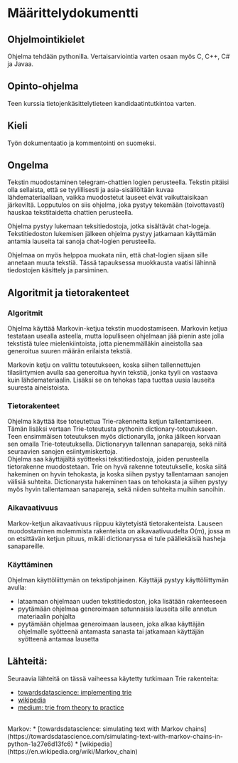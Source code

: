 # Määrittelydokumentti

## Ohjelmointikielet
Ohjelma tehdään pythonilla. Vertaisarviointia varten osaan myös C, C++, C# ja Javaa.

## Opinto-ohjelma
Teen kurssia tietojenkäsittelytieteen kandidaatintutkintoa varten.

## Kieli
Työn dokumentaatio ja kommentointi on suomeksi.

## Ongelma
Tekstin muodostaminen telegram-chattien logien perusteella. Tekstin pitäisi olla sellaista, että se tyylillisesti ja asia-sisällöltään kuvaa lähdemateriaaliaan, vaikka muodostetut lauseet eivät vaikuttaisikaan järkeviltä. Lopputulos on siis ohjelma, joka pystyy tekemään (toivottavasti) hauskaa tekstitaidetta chattien perusteella.

Ohjelma pystyy lukemaan teksitiedostoja, jotka sisältävät chat-logeja. Tekstitiedoston lukemisen jälkeen ohjelma pystyy jatkamaan käyttämän antamia lauseita tai sanoja chat-logien perusteella. 

Ohjelmaa on myös helppoa muokata niin, että chat-logien sijaan sille annetaan muuta tekstiä. Tässä tapauksessa muokkausta vaatisi lähinnä tiedostojen käsittely ja parsiminen.

## Algoritmit ja tietorakenteet
### Algoritmit
Ohjelma käyttää Markovin-ketjua tekstin muodostamiseen. Markovin ketjua testataan usealla asteella, mutta lopulliseen ohjelmaan jää pienin aste jolla tekstistä tulee mielenkiintoista, jotta pienemmälläkin aineistolla saa generoitua suuren määrän erilaista tekstiä.

Markovin ketju on valittu toteutukseen, koska siihen tallennettujen tilasiirtymien avulla saa generoitua hyvin tekstiä, jonka tyyli on vastaava kuin lähdemateriaalin. Lisäksi se on tehokas tapa tuottaa uusia lauseita suuresta aineistoista.

### Tietorakenteet
Ohjelma käyttää itse toteutettua Trie-rakennetta ketjun tallentamiseen. Tämän lisäksi vertaan Trie-toteutusta pythonin dictionary-toteutukseen. Teen ensimmäisen toteutuksen myös dictionarylla, jonka jälkeen korvaan sen omalla Trie-toteutuksella. Dictionaryyn tallennan sanapareja, sekä niitä seuraavien sanojen esiintymiskertoja. 
</br>
Ohjelma saa käyttäjältä syötteeksi tekstitiedostoja, joiden perusteella tietorakenne muodostetaan. Trie on hyvä rakenne toteutukselle, koska siitä hakeminen on hyvin tehokasta, ja koska siihen pystyy tallentamaan sanojen välisiä suhteita. Dictionarysta hakeminen taas on tehokasta ja siihen pystyy myös hyvin tallentamaan sanapareja, sekä niiden suhteita muihin sanoihin.

### Aikavaativuus
Markov-ketjun aikavaativuus riippuu käytetyistä tietorakenteista. Lauseen muodostaminen molemmista rakenteista on aikavaativuudelta O(m), jossa m on etsittävän ketjun pituus, mikäli dictionaryssa ei tule päällekäisiä hasheja sanapareille.

### Käyttäminen
Ohjelman käyttöliittymän on tekstipohjainen. Käyttäjä pystyy käyttöliittymän avulla:
* lataamaan ohjelmaan uuden tekstitiedoston, joka lisätään rakenteeseen
* pyytämään ohjelmaa generoimaan satunnaisia lauseita sille annetun materiaalin pohjalta
* pyytämään ohjelmaa generoimaan lauseen, joka alkaa käyttäjän ohjelmalle syötteenä antamasta sanasta tai jatkamaan käyttäjän syötteenä antamaa lausetta

## Lähteitä:
Seuraavia lähteitä on tässä vaiheessa käytetty tutkimaan Trie rakenteita:
* [towardsdatascience: implementing trie](https://towardsdatascience.com/implementing-a-trie-data-structure-in-python-in-less-than-100-lines-of-code-a877ea23c1a1)
* [wikipedia](https://en.wikipedia.org/wiki/Trie)
* [medium: trie from theory to practice](https://medium.com/@makhmud.islamov/trie-from-theory-to-practice-ab070d6b539c)
 </br>
Markov:
* [towardsdatascience: simulating text with Markov chains](https://towardsdatascience.com/simulating-text-with-markov-chains-in-python-1a27e6d13fc6)
* [wikipedia](https://en.wikipedia.org/wiki/Markov_chain)


